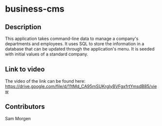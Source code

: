 # business-cms

## Description

This application takes command-line data to manage a company's departments and employees. It uses SQL to store the information in a database that can be updated through the application's menu. It is seeded with initial values of a standard company.

## Link to video

The video of the link can be found here: https://drive.google.com/file/d/11tMd_CA95mSUKrgIyBVFgxfrtYmsdB85/view

## Contributors

Sam Morgen
